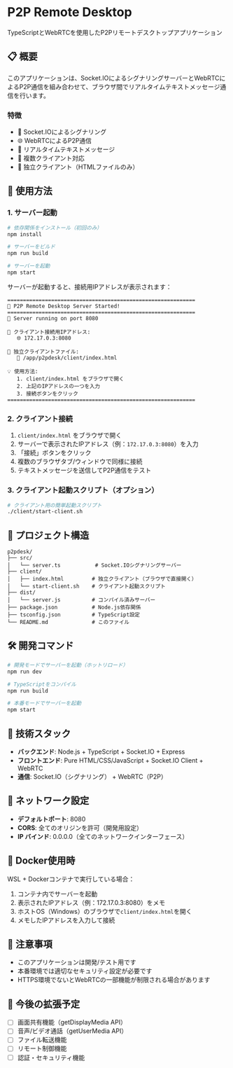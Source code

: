 # P2P Remote Desktop

TypeScriptとWebRTCを使用したP2Pリモートデスクトップアプリケーション

## 📋 概要

このアプリケーションは、Socket.IOによるシグナリングサーバーとWebRTCによるP2P通信を組み合わせて、ブラウザ間でリアルタイムテキストメッセージ通信を行います。

### 特徴
- 🔗 Socket.IOによるシグナリング
- 🌐 WebRTCによるP2P通信
- 💬 リアルタイムテキストメッセージ
- 👥 複数クライアント対応
- 📱 独立クライアント（HTMLファイルのみ）

## 🚀 使用方法

### 1. サーバー起動

```bash
# 依存関係をインストール（初回のみ）
npm install

# サーバーをビルド
npm run build

# サーバーを起動
npm start
```

サーバーが起動すると、接続用IPアドレスが表示されます：

```
============================================================
🚀 P2P Remote Desktop Server Started!
============================================================
📡 Server running on port 8080

📱 クライアント接続用IPアドレス:
   🌐 172.17.0.3:8080

📂 独立クライアントファイル:
   📄 /app/p2pdesk/client/index.html

💡 使用方法:
   1. client/index.html をブラウザで開く
   2. 上記のIPアドレスの一つを入力
   3. 接続ボタンをクリック
============================================================
```

### 2. クライアント接続

1. `client/index.html` をブラウザで開く
2. サーバーで表示されたIPアドレス（例：`172.17.0.3:8080`）を入力
3. 「接続」ボタンをクリック
4. 複数のブラウザタブ/ウィンドウで同様に接続
5. テキストメッセージを送信してP2P通信をテスト

### 3. クライアント起動スクリプト（オプション）

```bash
# クライアント用の簡単起動スクリプト
./client/start-client.sh
```

## 📁 プロジェクト構造

```
p2pdesk/
├── src/
│   └── server.ts           # Socket.IOシグナリングサーバー
├── client/
│   ├── index.html         # 独立クライアント（ブラウザで直接開く）
│   └── start-client.sh    # クライアント起動スクリプト
├── dist/
│   └── server.js          # コンパイル済みサーバー
├── package.json           # Node.js依存関係
├── tsconfig.json          # TypeScript設定
└── README.md              # このファイル
```

## 🛠 開発コマンド

```bash
# 開発モードでサーバーを起動（ホットリロード）
npm run dev

# TypeScriptをコンパイル
npm run build

# 本番モードでサーバーを起動
npm start
```

## 🔧 技術スタック

- **バックエンド**: Node.js + TypeScript + Socket.IO + Express
- **フロントエンド**: Pure HTML/CSS/JavaScript + Socket.IO Client + WebRTC
- **通信**: Socket.IO（シグナリング） + WebRTC（P2P）

## 📡 ネットワーク設定

- **デフォルトポート**: 8080
- **CORS**: 全てのオリジンを許可（開発用設定）
- **IP バインド**: 0.0.0.0（全てのネットワークインターフェース）

## 🐳 Docker使用時

WSL + Dockerコンテナで実行している場合：

1. コンテナ内でサーバーを起動
2. 表示されたIPアドレス（例：172.17.0.3:8080）をメモ
3. ホストOS（Windows）のブラウザで`client/index.html`を開く
4. メモしたIPアドレスを入力して接続

## 🚨 注意事項

- このアプリケーションは開発/テスト用です
- 本番環境では適切なセキュリティ設定が必要です
- HTTPS環境でないとWebRTCの一部機能が制限される場合があります

## 📝 今後の拡張予定

- [ ] 画面共有機能（getDisplayMedia API）
- [ ] 音声/ビデオ通話（getUserMedia API）
- [ ] ファイル転送機能
- [ ] リモート制御機能
- [ ] 認証・セキュリティ機能